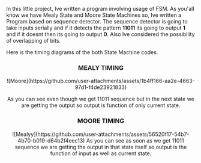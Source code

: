 In this little project, Ive written a program involving usage of FSM. As you'all know we have Mealy State and Moore State Machines so, Ive written a Program based on
sequence detector. The sequence detector is going to take inputs serially and if it detects the pattern **11011** its going to output **1** and if it doesnt then its 
going to output **0**. Also Ive considered the possibility of overlapping of bits. 

Here is the timing diagrams of the both State Machine codes.
<div align="center">
<h3> MEALY TIMING</h3>
![Moore](https://github.com/user-attachments/assets/1b4ff166-aa2e-4663-97d1-f4de23921833)

As you can see even though we get 11011 sequence but in the next state we are getting the output so output is function of only current state.

<h3> MOORE TIMING</h3>
![Mealyy](https://github.com/user-attachments/assets/56520f17-54b7-4b70-b019-d64b2f4eec13)
As you can see as soon as we get 11011 sequence we are getting the output in that state itself so output is the function of input as well as current state.
</div>
